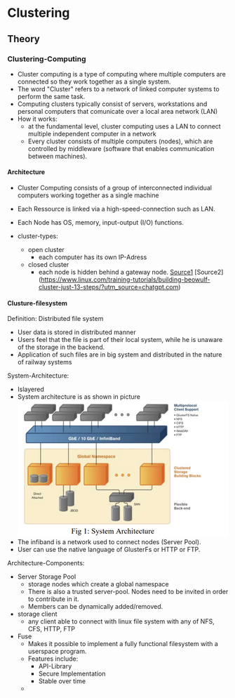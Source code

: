 # Clustering

## Theory 

### Clustering-Computing
- Cluster computing is a type of computing where multiple computers are connected so they work together as a single system.
- The word "Cluster" refers to a network of linked computer systems to perform the same task. 
- Computing clusters typically consist of servers, workstations and personal computers that comunicate over a local area network (LAN)
-  How it works:
    - at the fundamental level, cluster computing uses a LAN to connect multiple independent computer in a network 
    - Every cluster consists of multiple computers (nodes), which are controlled by middleware (software that enables communication between machines).


#### Architecture 
- Cluster Computing consists of a group of interconnected individual computers working together as a single machine 
- Each Ressource is linked via a high-speed-connection such as LAN. 
- Each Node has OS, memory, input-output (I/O) functions.

- cluster-types: 
    - open cluster
        - each computer has its own IP-Adress
    - closed cluster
        - each node is hidden behind a gateway node.
[Source1](https://www.ibm.com/think/topics/cluster-computing?utm_source=chatgpt.com)
[Source2] (https://www.linux.com/training-tutorials/building-beowulf-cluster-just-13-steps/?utm_source=chatgpt.com)

#### Clusture-filesystem

Definition: Distributed file system 

- User data is stored in distributed manner 
- Users feel that the file is part of their local system, while he is unaware of the storage in the backend.
- Application of such files are in big system and distributed in the nature of railway systems

System-Architecture:
- Islayered
- System architecture is as shown in picture 
![Alt text](image.png)
- The infiband is a network used to connect nodes (Server Pool).
- User can use the native language of GlusterFs or HTTP or FTP.


Architecture-Components:
- Server Storage Pool
    - storage nodes which create a global namespace
    - There is also a trusted server-pool. Nodes need to be invited in order to contribute in it.
    - Members can be dynamically added/removed.
- storage client
    - any client able to connect with linux file system with any of NFS, CFS, HTTP, FTP
- Fuse
    - Makes it possible to implement a fully functional filesystem with a userspace program.
    - Features include:
        - API-Library
        - Secure Implementation
        - Stable over time
    - 